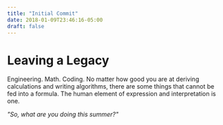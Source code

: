```yaml
---
title: "Initial Commit"
date: 2018-01-09T23:46:16-05:00
draft: false
---
```


# Leaving a Legacy

Engineering. Math. Coding. No matter how good you are at deriving calculations and writing algorithms, there are some things that cannot be fed into a formula. The human element of expression and interpretation is one.

<!--more-->

_"So, what are you doing this summer?"_ 